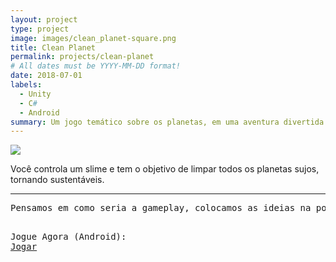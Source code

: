 ```yaml
---
layout: project
type: project
image: images/clean_planet-square.png
title: Clean Planet
permalink: projects/clean-planet
# All dates must be YYYY-MM-DD format!
date: 2018-07-01
labels:
  - Unity
  - C#
  - Android
summary: Um jogo temático sobre os planetas, em uma aventura divertida e lúdica.
---
```


<img class="ui image" src="{{ site.baseurl }}/images/clean_planet-header.png">

Você controla um slime e tem o objetivo de limpar todos os planetas sujos, tornando sustentáveis.
<hr>
<pre>
Pensamos em como seria a gameplay, colocamos as ideias na ponta do lápis e desenhamos telas de como seria o jogo. Várias ideias foram descartadas durante o processo.


Jogue Agora (Android): <a href="https://play.google.com/store/apps/details?id=com.cakeroll.cleanplanet"><i class="large github icon"></i>Jogar</a>